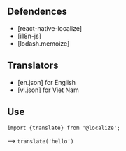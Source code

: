 ## Defendences

- [react-native-localize]
- [i18n-js]
- [lodash.memoize]

## Translators

- [en.json] for English
- [vi.json] for Viet Nam

## Use

`import {translate} from '@localize';`

-->  `translate('hello')`
